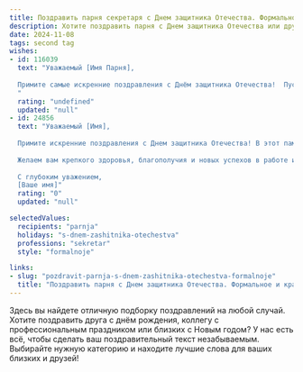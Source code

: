 ```yaml
---
title: Поздравить парня секретаря с Днем защитника Отечества. Формальное и красивое
description: Хотите поздравить парня с Днем защитника Отечества или другим праздником? Наш ИИ создаст незабываемое поздравление, а вы обязательно выделитесь среди других.  
date: 2024-11-08
tags: second tag
wishes:
- id: 116039
  text: "Уважаемый [Имя Парня],
  
  Примите самые искренние поздравления с Днём защитника Отечества!  Пусть Ваш профессионализм и ответственность, которые Вы проявляете в должности секретаря, служат примером для окружающих. Желаем Вам крепкого здоровья, благополучия и успехов во всех Ваших начинаниях.
  "
  rating: "undefined"
  updated: "null"
- id: 24856
  text: "Уважаемый [Имя],
  
  Примите искренние поздравления с Днем защитника Отечества! В этот памятный день хочется отметить вашу преданность и отвагу, которые вы проявляете не только в профессиональной сфере, но и в повседневной жизни. Ваш профессионализм и внимательность в должности секретаря являются примером для подражания.
  
  Желаем вам крепкого здоровья, благополучия и новых успехов в работе и личной жизни. Пусть каждый день приносит вам радость и удовлетворение от выполненной работы.
  
  С глубоким уважением,
  [Ваше имя]"
  rating: "0"
  updated: "null"

selectedValues:
  recipients: "parnja"
  holidays: "s-dnem-zashitnika-otechestva"
  professions: "sekretar"
  style: "formalnoje"

links:
- slug: "pozdravit-parnja-s-dnem-zashitnika-otechestva-formalnoje"
  title: "Поздравить парня с Днем защитника Отечества. Формальное и красивое"
---
```


Здесь вы найдете отличную подборку поздравлений на любой случай. 
Хотите поздравить друга с днём рождения, коллегу с профессиональным праздником или близких с Новым годом? У нас есть всё, чтобы сделать ваш поздравительный текст незабываемым. Выбирайте нужную категорию и находите лучшие слова для ваших близких и друзей!
